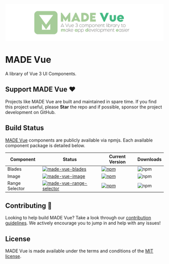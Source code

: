 <img src="assets/ProjectBanner.png" alt="MADE Vue project banner" />

# MADE Vue

A library of Vue 3 UI Components.

## Support MADE Vue ♥

Projects like MADE Vue are built and maintained in spare time. If you find this project useful, please **Star** the repo and if possible, sponsor the project development on GitHub.

## Build Status

[MADE Vue](https://www.npmjs.com/~jamesmcroft) components are publicly available via npmjs. Each available component package is detailed below.

| Component | Status | Current Version | Downloads |
| ------ | ------ | ------ | ------ |
| Blades | [![made-vue-blades](https://github.com/MADE-Apps/MADE-Vue/actions/workflows/made-vue-blades.yml/badge.svg)](https://github.com/MADE-Apps/MADE-Vue/actions/workflows/made-vue-blades.yml) | [![npm](https://img.shields.io/npm/v/made-vue-blades)](https://www.npmjs.com/package/made-vue-blades) | ![npm](https://img.shields.io/npm/dt/made-vue-blades) |
| Image | [![made-vue-image](https://github.com/MADE-Apps/MADE-Vue/actions/workflows/made-vue-image.yml/badge.svg)](https://github.com/MADE-Apps/MADE-Vue/actions/workflows/made-vue-image.yml) | [![npm](https://img.shields.io/npm/v/made-vue-image)](https://www.npmjs.com/package/made-vue-image) | ![npm](https://img.shields.io/npm/dt/made-vue-image) |
| Range Selector | [![made-vue-range-selector](https://github.com/MADE-Apps/MADE-Vue/actions/workflows/made-vue-range-selector.yml/badge.svg)](https://github.com/MADE-Apps/MADE-Vue/actions/workflows/made-vue-range-selector.yml) | [![npm](https://img.shields.io/npm/v/made-vue-range-selector)](https://www.npmjs.com/package/made-vue-range-selector) | ![npm](https://img.shields.io/npm/dt/made-vue-range-selector) |

## Contributing 🚀

Looking to help build MADE Vue? Take a look through our [contribution guidelines](CONTRIBUTING.md). We actively encourage you to jump in and help with any issues!

## License

MADE Vue is made available under the terms and conditions of the [MIT license](LICENSE).
